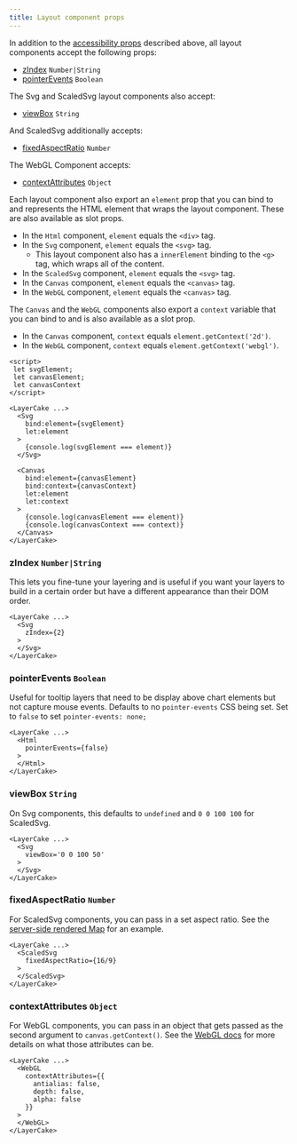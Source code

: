 ```yaml
---
title: Layout component props
---
```


In addition to the [accessibility props](guide#accessibility) described above, all layout components accept the following props:

* [zIndex](guide#zindex) `Number|String`
* [pointerEvents](guide#pointerevents) `Boolean`

The Svg and ScaledSvg layout components also accept:

* [viewBox](guide#viewbox) `String`

And ScaledSvg additionally accepts:

* [fixedAspectRatio](guide#fixedaspectratio) `Number`

The WebGL Component accepts:

* [contextAttributes](guide#contextattributes) `Object`

Each layout component also export an `element` prop that you can bind to and represents the HTML element that wraps the layout component. These are also available as slot props.

* In the `Html` component, `element` equals the `<div>` tag.
* In the `Svg` component, `element` equals the `<svg>` tag.
  * This layout component also has a `innerElement` binding to the `<g>` tag, which wraps all of the content.
* In the `ScaledSvg` component, `element` equals the `<svg>` tag.
* In the `Canvas` component, `element` equals the `<canvas>` tag.
* In the `WebGL` component, `element` equals the `<canvas>` tag.

The `Canvas` and the `WebGL` components also export a `context` variable that you can bind to and is also available as a slot prop.

* In the `Canvas` component, `context` equals `element.getContext('2d')`.
* In the `WebGL` component, `context` equals `element.getContext('webgl')`.

```svelte
<script>
 let svgElement;
 let canvasElement;
 let canvasContext
</script>

<LayerCake ...>
  <Svg
    bind:element={svgElement}
    let:element
  >
    {console.log(svgElement === element)}
  </Svg>

  <Canvas
    bind:element={canvasElement}
    bind:context={canvasContext}
    let:element
    let:context
  >
    {console.log(canvasElement === element)}
    {console.log(canvasContext === context)}
  </Canvas>
</LayerCake>
```

### zIndex `Number|String`

This lets you fine-tune your layering and is useful if you want your layers to build in a certain order but have a different appearance than their DOM order.

```svelte
<LayerCake ...>
  <Svg
    zIndex={2}
  >
  </Svg>
</LayerCake>
```

### pointerEvents `Boolean`

Useful for tooltip layers that need to be display above chart elements but not capture mouse events. Defaults to no `pointer-events` CSS being set. Set to `false` to set `pointer-events: none;`

```svelte
<LayerCake ...>
  <Html
    pointerEvents={false}
  >
  </Html>
</LayerCake>
```

### viewBox `String`

On Svg components, this defaults to `undefined` and `0 0 100 100` for ScaledSvg.

```svelte
<LayerCake ...>
  <Svg
    viewBox='0 0 100 50'
  >
  </Svg>
</LayerCake>
```

### fixedAspectRatio `Number`

For ScaledSvg components, you can pass in a set aspect ratio. See the [server-side rendered Map](/example-ssr/MapSvg) for an example.

```svelte
<LayerCake ...>
  <ScaledSvg
    fixedAspectRatio={16/9}
  >
  </ScaledSvg>
</LayerCake>
```

### contextAttributes `Object`

For WebGL components, you can pass in an object that gets passed as the second argument to `canvas.getContext()`. See the [WebGL docs](https://developer.mozilla.org/en-US/docs/Web/API/HTMLCanvasElement/getContext) for more details on what those attributes can be.

```svelte
<LayerCake ...>
  <WebGL
    contextAttributes={{
      antialias: false,
      depth: false,
      alpha: false
    }}
  >
  </WebGL>
</LayerCake>
```

